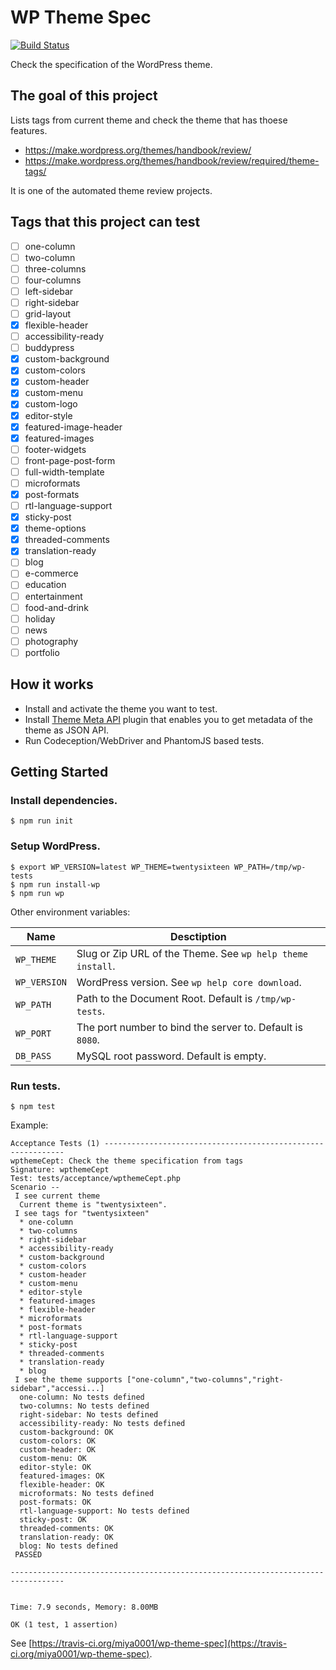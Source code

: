 # WP Theme Spec

[![Build Status](https://travis-ci.org/miya0001/wp-theme-spec.svg?branch=master)](https://travis-ci.org/miya0001/wp-theme-spec)

Check the specification of the WordPress theme.

## The goal of this project

Lists tags from current theme and check the theme that has thoese features.

* https://make.wordpress.org/themes/handbook/review/
* https://make.wordpress.org/themes/handbook/review/required/theme-tags/

It is one of the automated theme review projects.

## Tags that this project can test

* [ ] one-column
* [ ] two-column
* [ ] three-columns
* [ ] four-columns
* [ ] left-sidebar
* [ ] right-sidebar
* [ ] grid-layout
* [x] flexible-header
* [ ] accessibility-ready
* [ ] buddypress
* [x] custom-background
* [x] custom-colors
* [x] custom-header
* [x] custom-menu
* [x] custom-logo
* [x] editor-style
* [x] featured-image-header
* [x] featured-images
* [ ] footer-widgets
* [ ] front-page-post-form
* [ ] full-width-template
* [ ] microformats
* [x] post-formats
* [ ] rtl-language-support
* [x] sticky-post
* [x] theme-options
* [x] threaded-comments
* [x] translation-ready
* [ ] blog
* [ ] e-commerce
* [ ] education
* [ ] entertainment
* [ ] food-and-drink
* [ ] holiday
* [ ] news
* [ ] photography
* [ ] portfolio

## How it works

* Install and activate the theme you want to test.
* Install [Theme Meta API](https://github.com/miya0001/theme-meta-api) plugin that enables you to get metadata of the theme as JSON API.
* Run Codeception/WebDriver and PhantomJS based tests.

## Getting Started

### Install dependencies.

```
$ npm run init
```

### Setup WordPress.

```
$ export WP_VERSION=latest WP_THEME=twentysixteen WP_PATH=/tmp/wp-tests
$ npm run install-wp
$ npm run wp
```

Other environment variables:

| Name         | Desctiption                                                |
|--------------|------------------------------------------------------------|
| `WP_THEME`   | Slug or Zip URL of the Theme. See `wp help theme install`. |
| `WP_VERSION` | WordPress version. See `wp help core download`.            |
| `WP_PATH`    | Path to the Document Root. Default is `/tmp/wp-tests`.     |
| `WP_PORT`    | The port number to bind the server to. Default is `8080`.  |
| `DB_PASS`    | MySQL root password. Default is empty.                     |

### Run tests.

```
$ npm test
```

Example:

```
Acceptance Tests (1) -------------------------------------------------------------
wpthemeCept: Check the theme specification from tags
Signature: wpthemeCept
Test: tests/acceptance/wpthemeCept.php
Scenario --
 I see current theme
  Current theme is "twentysixteen".
 I see tags for "twentysixteen"
  * one-column
  * two-columns
  * right-sidebar
  * accessibility-ready
  * custom-background
  * custom-colors
  * custom-header
  * custom-menu
  * editor-style
  * featured-images
  * flexible-header
  * microformats
  * post-formats
  * rtl-language-support
  * sticky-post
  * threaded-comments
  * translation-ready
  * blog
 I see the theme supports ["one-column","two-columns","right-sidebar","accessi...]
  one-column: No tests defined
  two-columns: No tests defined
  right-sidebar: No tests defined
  accessibility-ready: No tests defined
  custom-background: OK
  custom-colors: OK
  custom-header: OK
  custom-menu: OK
  editor-style: OK
  featured-images: OK
  flexible-header: OK
  microformats: No tests defined
  post-formats: OK
  rtl-language-support: No tests defined
  sticky-post: OK
  threaded-comments: OK
  translation-ready: OK
  blog: No tests defined
 PASSED

----------------------------------------------------------------------------------


Time: 7.9 seconds, Memory: 8.00MB

OK (1 test, 1 assertion)
```

See [https://travis-ci.org/miya0001/wp-theme-spec](https://travis-ci.org/miya0001/wp-theme-spec).
